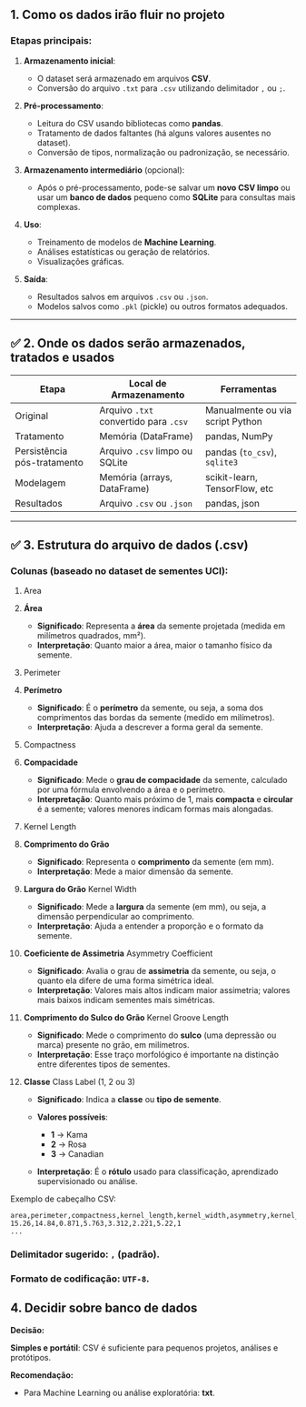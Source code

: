 

## **1. Como os dados irão fluir no projeto**

### Etapas principais:

1. **Armazenamento inicial**:

   * O dataset será armazenado em arquivos **CSV**.
   * Conversão do arquivo `.txt` para `.csv` utilizando delimitador `,` ou `;`.

2. **Pré-processamento**:

   * Leitura do CSV usando bibliotecas como **pandas**.
   * Tratamento de dados faltantes (há alguns valores ausentes no dataset).
   * Conversão de tipos, normalização ou padronização, se necessário.

3. **Armazenamento intermediário** (opcional):

   * Após o pré-processamento, pode-se salvar um **novo CSV limpo** ou usar um **banco de dados** pequeno como **SQLite** para consultas mais complexas.

4. **Uso**:

   * Treinamento de modelos de **Machine Learning**.
   * Análises estatísticas ou geração de relatórios.
   * Visualizações gráficas.

5. **Saída**:

   * Resultados salvos em arquivos `.csv` ou `.json`.
   * Modelos salvos como `.pkl` (pickle) ou outros formatos adequados.

---

## ✅ **2. Onde os dados serão armazenados, tratados e usados**

| Etapa                       | Local de Armazenamento                | Ferramentas                      |
| --------------------------- | ------------------------------------- | -------------------------------- |
| Original                    | Arquivo `.txt` convertido para `.csv` | Manualmente ou via script Python |
| Tratamento                  | Memória (DataFrame)                   | pandas, NumPy                    |
| Persistência pós-tratamento | Arquivo `.csv` limpo ou SQLite        | pandas (`to_csv`), `sqlite3`     |
| Modelagem                   | Memória (arrays, DataFrame)           | scikit-learn, TensorFlow, etc    |
| Resultados                  | Arquivo `.csv` ou `.json`             | pandas, json                     |

---

## ✅ **3. Estrutura do arquivo de dados (.csv)**

### Colunas (baseado no dataset de sementes UCI):

1. Area
1. **Área**

   * **Significado**: Representa a **área** da semente projetada (medida em milímetros quadrados, mm²).
   * **Interpretação**: Quanto maior a área, maior o tamanho físico da semente.

2. Perimeter
2. **Perímetro**

   * **Significado**: É o **perímetro** da semente, ou seja, a soma dos comprimentos das bordas da semente (medido em milímetros).
   * **Interpretação**: Ajuda a descrever a forma geral da semente.

3. Compactness
3. **Compacidade**

   * **Significado**: Mede o **grau de compacidade** da semente, calculado por uma fórmula envolvendo a área e o perímetro.
   * **Interpretação**: Quanto mais próximo de 1, mais **compacta** e **circular** é a semente; valores menores indicam formas mais alongadas.

4. Kernel Length
4. **Comprimento do Grão**

   * **Significado**: Representa o **comprimento** da semente (em mm).
   * **Interpretação**: Mede a maior dimensão da semente.


5. **Largura do Grão** Kernel Width

   * **Significado**: Mede a **largura** da semente (em mm), ou seja, a dimensão perpendicular ao comprimento.
   * **Interpretação**: Ajuda a entender a proporção e o formato da semente.

6. **Coeficiente de Assimetria** Asymmetry Coefficient

   * **Significado**: Avalia o grau de **assimetria** da semente, ou seja, o quanto ela difere de uma forma simétrica ideal.
   * **Interpretação**: Valores mais altos indicam maior assimetria; valores mais baixos indicam sementes mais simétricas.


7. **Comprimento do Sulco do Grão** Kernel Groove Length

   * **Significado**: Mede o comprimento do **sulco** (uma depressão ou marca) presente no grão, em milímetros.
   * **Interpretação**: Esse traço morfológico é importante na distinção entre diferentes tipos de sementes.

8. **Classe** Class Label (1, 2 ou 3)

   * **Significado**: Indica a **classe** ou **tipo de semente**.
   * **Valores possíveis**:

     * **1** → Kama
     * **2** → Rosa
     * **3** → Canadian
   * **Interpretação**: É o **rótulo** usado para classificação, aprendizado supervisionado ou análise.


Exemplo de cabeçalho CSV:

```csv
area,perimeter,compactness,kernel_length,kernel_width,asymmetry,kernel_groove,class
15.26,14.84,0.871,5.763,3.312,2.221,5.22,1
...
```

### Delimitador sugerido: `,` (padrão).

### Formato de codificação: `UTF-8`.


## **4. Decidir sobre banco de dados**

**Decisão:**

**Simples e portátil**: CSV é suficiente para pequenos projetos, análises e protótipos.


**Recomendação:**

* Para Machine Learning ou análise exploratória: **txt**.



